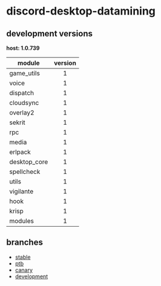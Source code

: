 # discord-desktop-datamining

## development versions

**host: 1.0.739**

| module | version |
| ------ | :-----: |
| game_utils | 1 |
| voice | 1 |
| dispatch | 1 |
| cloudsync | 1 |
| overlay2 | 1 |
| sekrit | 1 |
| rpc | 1 |
| media | 1 |
| erlpack | 1 |
| desktop_core | 1 |
| spellcheck | 1 |
| utils | 1 |
| vigilante | 1 |
| hook | 1 |
| krisp | 1 |
| modules | 1 |

## branches

- [stable](https://github.com/OpenAsar/discord-desktop-datamining/tree/stable)
- [ptb](https://github.com/OpenAsar/discord-desktop-datamining/tree/ptb)
- [canary](https://github.com/OpenAsar/discord-desktop-datamining/tree/canary)
- [development](https://github.com/OpenAsar/discord-desktop-datamining/tree/development)